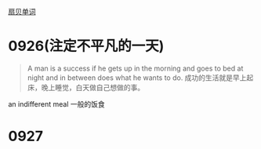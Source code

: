 [扇贝单词](https://www.shanbay.com/)
# 0926(注定不平凡的一天)
>A man is a success if he gets up in the morning and goes to bed at night and in between does what he wants to do.
成功的生活就是早上起床，晚上睡觉，白天做自己想做的事。

an indifferent meal 一般的饭食

# 0927